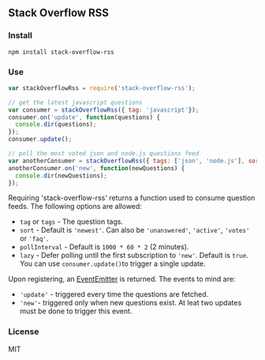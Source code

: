 ## Stack Overflow RSS

### Install

    npm install stack-overflow-rss

### Use

```javascript
var stackOverflowRss = require('stack-overflow-rss');

// get the latest javascript questions
var consumer = stackOverflowRss({ tag: 'javascript'});
consumer.on('update', function(questions) {
  console.dir(questions);
});
consumer.update();

// poll the most voted json and node.js questions feed
var anotherConsumer = stackOverflowRss({ tags: ['json', 'node.js'], sort: 'votes'});
anotherConsumer.on('new', function(newQuestions) {
  console.dir(newQuestions);
});

```

Requiring 'stack-overflow-rss' returns a function used to consume question feeds. The following options are allowed:

* `tag` or `tags` - The question tags.
* `sort` - Default is `'newest'`. Can also be `'unanswered'`, `'active'`, `'votes'` or `'faq'`.
* `pollInterval` - Default is `1000 * 60 * 2` (2 minutes).
* `lazy` - Defer polling until the first subscription to `'new'`. Default is `true`. You can use `consumer.update()`to trigger a single update.

Upon registering, an [EventEmitter](http://nodejs.org/api/events.html) is returned. The events to mind are:

* `'update'` - triggered every time the questions are fetched.
* `'new'`- triggered only when new questions exist. At leat two updates must be done to trigger this event.

### License

MIT